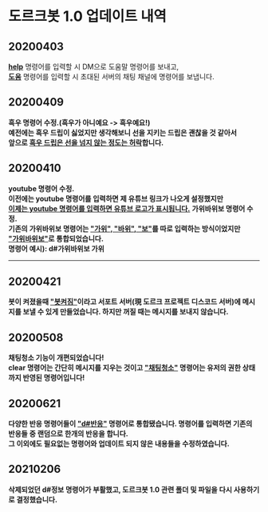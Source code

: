 <h1>도르크봇 1.0 업데이트 내역</h1>
<h2>20200403</h2>
<b><ins>help</ins></b> 명령어를 입력할 시 DM으로 도움말 명령어를 보내고,
<br><b><ins>도움</b></ins> 명령어를 입력할 시 초대된 서버의 채팅 채널에 명령어를 보냅니다.</br>
<h2>20200409</h2>
<b>흑우 명령어 수정.(흑우가 아니예요 -> 흑우예요!)</b>
<b><br>예전에는 흑우 드립이 싫었지만 생각해보니 선을 지키는 드립은 괜찮을 것 같아서</b></br>
<b>앞으로 <ins>흑우 드립은 선을 넘지 않는 정도는 허락</ins>합니다.</b>
<h2>20200410</h2>
<b>youtube 명령어 수정.</b>
<br><b>이전에는 youtube 명령어를 입력하면 제 유튜브 링크가 나오게 설정했지만</br></b>
<ins><b>이제는 youtube 명령어를 입력하면 유튜브 로고가 표시됩니다.</ins></b>
<b>가위바위보 명령어 수정.<b>
<br><b>기존의 가위바위보 명령어는 <ins>"가위", "바위", "보"</ins>를 따로 입력하는 방식이었지만<b></br>
<b><ins>"가위바위보"</ins>로 통합되었습니다.<b>
<br><b>명령어 예시): d#가위바위보 가위<br></b>
<hr>
<h2>20200421</h2>
<b>봇이 켜졌을때 <ins>"봇켜짐"</ins>이라고 서포트 서버(現 도르크 프로젝트 디스코드 서버)에 메시지를 보낼 수 있게 만들었습니다. 하지만 꺼질 때는 메시지를 보내지 않습니다.</b>
<h2>20200508</h2>
채팅청소 기능이 개편되었습니다!
<br>clear 명령어는 간단히 메시지를 지우는 것이고 <b><ins>"채팅청소"</ins><b> 명령어는 유저의 권한 상태까지 반영된 명령어입니다!</br>
<h2>20200621</h2>
다양한 반응 명령어들이 <b><ins>"d#반응"</b></ins> 명령어로 통합됐습니다. 명령어를 입력하면 기존의 반응들 중 랜덤으로 한개의 반응을 합니다.<br/>
<b>그 이외에도 필요없는 명령어와 업데이트 되지 않은 내용들을 수정하였습니다.</b>
<h2>20210206</h2>
삭제되었던 d#정보 명령어가 부활했고, 도르크봇 1.0 관련 폴더 및 파일을 다시 사용하기로 결정했습니다.
